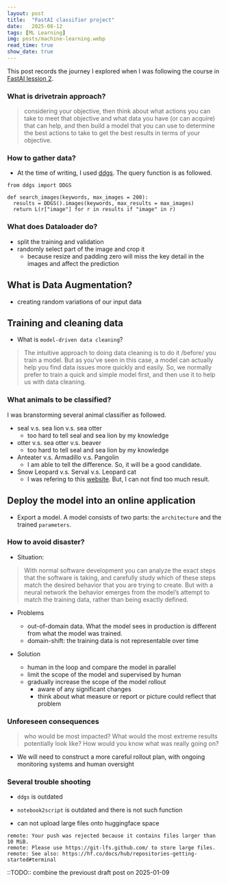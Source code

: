 ```yaml
---
layout: post
title:  "FastAI classifier project"
date:   2025-08-12
tags: [ML Learning]
img: posts/machine-learning.webp
read_time: true
show_date: true
---
```


This post records the journey I explored when I was following the course in [FastAI lession 2](https://course.fast.ai/Lessons/lesson2.html).

### What is drivetrain approach?
> considering your objective, then think about what actions you can take to meet that objective and what data you have (or can acquire) that can help, and then build a model that you can use to determine the best actions to take to get the best results in terms of your objective.

### How to gather data?
* At the time of writing, I used [ddgs](https://github.com/deedy5/ddgs).
The query function is as followed.
```
from ddgs import DDGS

def search_images(keywords, max_images = 200):
  results = DDGS().images(keywords, max_results = max_images)
  return L(r["image"] for r in results if "image" in r)
```

### What does Dataloader do?
* split the training and validation
* randomly select part of the image and crop it
	* because resize and padding zero will miss the key detail in the images and affect the prediction 

## What is Data Augmentation?
* creating random variations of our input data

## Training and cleaning data
* What is `model-driven data cleaning`?
> The intuitive approach to doing data cleaning is to do it /before/ you train a model. But as you’ve seen in this case, a model can actually help you find data issues more quickly and easily. So, we normally prefer to train a quick and simple model first, and then use it to help us with data cleaning.

### What animals to be classified?
I was branstorming several animal classifier as followed.
* seal v.s. sea lion v.s. sea otter
	* too hard to tell seal and sea lion by my knowledge
* otter v.s. sea otter v.s. beaver
	* too hard to tell seal and sea lion by my knowledge
* Anteater v.s. Armadillo v.s. Pangolin
	* I am able to tell the difference. So, it will be a good candidate.
* Snow Leopard v.s. Serval v.s. Leopard cat
	* I was refering to this [website](https://wuo-wuo.com/topics/widlife/64-comparison-and-similar-animals/1632-i-was-with-him-is-not-the-same-leopard-cat). But, I can not find too much result. 


## Deploy the model into an online application
* Export a model. A model consists of two parts: the `architecture` and the trained `parameters`.


### How to avoid disaster?
* Situation:
> With normal software development you can analyze the exact steps that the software is taking, and carefully study which of these steps match the desired behavior that you are trying to create. But with a neural network the behavior emerges from the model’s attempt to match the training data, rather than being exactly defined.

* Problems
	* out-of-domain data. What the model sees in production is different from what the model was trained.
	* domain-shift: the training data is not representable over time

* Solution
	* human in the loop and compare the model in parallel
	* limit the scope of the model and supervised by human
	* gradually increase the scope of the model rollout
		* aware of any significant changes 
		* think about what measure or report or picture could reflect that problem

### Unforeseen consequences
> who would be most impacted? What would the most extreme results potentially look like? How would you know what was really going on?

* We will need to construct a more careful rollout plan, with ongoing monitoring systems and human oversight

### Several trouble shooting

* `ddgs` is outdated

* `notebook2script` is outdated and there is not such function

* can not upload large files onto huggingface space
```
remote: Your push was rejected because it contains files larger than 10 MiB.
remote: Please use https://git-lfs.github.com/ to store large files.
remote: See also: https://hf.co/docs/hub/repositories-getting-started#terminal
```


::TODO:: combine the previoust draft post on 2025-01-09